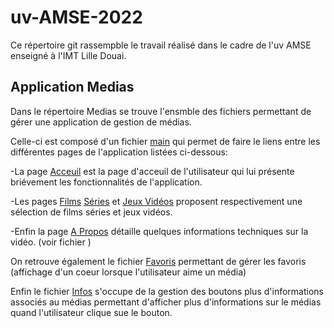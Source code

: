 # uv-AMSE-2022

Ce répertoire git rassempble le travail réalisé dans le cadre de l'uv AMSE enseigné à l'IMT Lille Douai.

## Application Medias
Dans le répertoire Medias se trouve l'ensmble des fichiers permettant de gérer une application de gestion de médias.

Celle-ci est composé d'un fichier [main](https://github.com/hugovanhille/uv-AMSE-2022/medias/lib/man.dart) qui permet de faire le liens entre les différentes pages de l'application listées ci-dessous:

-La page [Acceuil](https://github.com/hugovanhille/uv-AMSE-2022/medias/lib/Acceuil.dart) est la page d'acceuil de l'utilisateur qui lui présente briévement les fonctionnalités de l'application. 

-Les pages [Films](https://github.com/hugovanhille/uv-AMSE-2022/medias/lib/Films.dart) [Séries](https://github.com/hugovanhille/uv-AMSE-2022/medias/lib/Series.dart) et [Jeux Vidéos](https://github.com/hugovanhille/uv-AMSE-2022/medias/lib/JeuxVideos.dart) proposent respectivement une sélection de films séries et jeux vidéos. 

-Enfin la page [A Propos](https://github.com/hugovanhille/uv-AMSE-2022/medias/lib/A_Propos.dart) détaille quelques informations techniques sur la vidéo. (voir fichier )

On retrouve également le fichier [Favoris](https://github.com/hugovanhille/uv-AMSE-2022/medias/lib/Favoris.dart) permettant de gérer les favoris (affichage d'un coeur lorsque l'utilisateur aime un média)

Enfin le fichier [Infos](https://github.com/hugovanhille/uv-AMSE-2022/medias/lib/Infos.dart) s'occupe de la gestion des boutons plus d'informations associés au médias permettant d'afficher plus d'informations sur le médias quand l'utilisateur clique sue le bouton.
